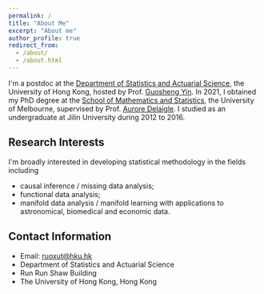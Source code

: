 ```yaml
---
permalink: /
title: "About Me"
excerpt: "About me"
author_profile: true
redirect_from: 
  - /about/
  - /about.html
---
```


I'm a postdoc at the [Department of Statistics and Actuarial Science](https://saasweb.hku.hk/index.php), the University of Hong Kong, hosted by Prof. [Guosheng Yin](https://saasweb.hku.hk/staff/gyin/web/index.html). In 2021, I obtained my PhD degree at the [School of Mathematics and Statistics](https://ms.unimelb.edu.au/), the University of Melbourne, supervised by Prof. [Aurore Delaigle](https://researchers.ms.unimelb.edu.au/~aurored/). I studied as an undergraduate at Jilin University during 2012 to 2016.

## Research Interests
I'm broadly interested in developing statistical methodology in the fields including 
* causal inference / missing data analysis; 
* functional data analysis; 
* manifold data analysis / manifold learning
with applications to astronomical, biomedical and economic data.

## Contact Information
* Email: ruoxut@hku.hk
* Department of Statistics and Actuarial Science
* Run Run Shaw Building
* The University of Hong Kong, Hong Kong

